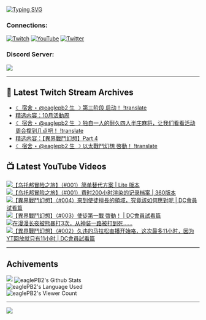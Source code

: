 <!--### Hello people, I'm EaglePB2 - The one who building something for fun 👋
Thank you for standby for this profile.   
The purpose of this profile is coming soon.   
You may come back later, as you wish if this readme.md is updated.   -->

<a href="https://git.io/typing-svg"><img src="https://readme-typing-svg.herokuapp.com?font=Fira+Code&duration=1000&pause=5000&vCenter=true&random=false&width=500&lines=%F0%9F%91%8B+Hello+Everyone%2C+I'm+EaglePB2.;%F0%9F%99%87+Thank+you+for+stopping+by+my+profile.+;%F0%9F%94%AD+%3D%3D%3D%3D+%F0%9F%94%AD;%F0%9F%91%8B+%E4%BD%A0%E5%A5%BD%EF%BC%8C%E6%AD%A1%E8%BF%8E%E4%BE%86%E5%88%B0%E6%88%91%E7%9A%84%E4%BB%A3%E7%A2%BC%E5%BA%AB%E3%80%82;%F0%9F%99%87+%E6%84%9F%E8%AC%9D%E5%89%8D%E4%BE%86%E5%8F%83%E8%A7%80%E5%B0%8F%E5%B1%8B+owo~" alt="Typing SVG" /></a>

### Connections:

[![Twitch](https://img.shields.io/badge/Twitch-9347FF?style=flat-square&logo=twitch&logoColor=white)](https://www.twitch.tv/eaglepb2)
[![YouTube](https://img.shields.io/badge/YouTube-%23FF0000.svg?style=flat-square&logo=YouTube&logoColor=white)](https://www.youtube.com/eaglepb2)
[![Twitter](https://img.shields.io/badge/Twitter-%231DA1F2.svg?style=flat-square&logo=Twitter&logoColor=white)](https://twitter.com/eaglepb2)

### Discord Server:

[![](https://invidget.switchblade.xyz/qKrub9b?theme=dark&language=ch)](https://discord.gg/qKrub9b)

---

## 👾 Latest Twitch Stream Archives
<!-- TWITCH:START -->
- [☾ 宿舍 ⋆ @eaglepb2 生 ☽ 第三阶段 启动！ !translate](https://www.twitch.tv/videos/2283172225)
- [精选内容：10月活動周](https://www.twitch.tv/videos/2279758346)
- [☾ 宿舍 ⋆ @eaglepb2 生 ☽ 独自一人的耐久四人半庄麻将，让我们看看活动周会撑到几点吧！ !translate](https://www.twitch.tv/videos/2277412178)
- [精选内容：【異界戰鬥幻想】Part 4](https://www.twitch.tv/videos/2276405354)
- [☾ 宿舍 ⋆ @eaglepb2 生 ☽ 以太戰鬥幻想 啓動！ !translate](https://www.twitch.tv/videos/2275737552)
<!-- TWITCH:END -->



## 📺 Latest YouTube Videos
<!-- YOUTUBE:START -->
<!-- YOUTUBE:END -->

<!-- BEGIN YOUTUBE-CARDS -->
<a href="https://www.youtube.com/watch?v=19y0qwV10Z0">
  <picture>
    <source media="(prefers-color-scheme: dark)" srcset="https://ytcards.demolab.com/?id=19y0qwV10Z0&title=%E3%80%90%E4%B9%8C%E6%89%98%E9%82%A6%E5%86%92%E9%99%A9%E4%B9%8B%E6%97%85%E3%80%91%EF%BC%88%23001%EF%BC%89%E7%AE%80%E5%8D%95%E6%9B%BF%E4%BB%A3%E6%96%B9%E6%A1%88+%7C+Lite+%E7%89%88%E6%9C%AC&lang=zh&timestamp=1729944088&background_color=%230d1117&title_color=%23ffffff&stats_color=%23dedede&max_title_lines=1&width=250&border_radius=5&duration=22949">
    <img src="https://ytcards.demolab.com/?id=19y0qwV10Z0&title=%E3%80%90%E4%B9%8C%E6%89%98%E9%82%A6%E5%86%92%E9%99%A9%E4%B9%8B%E6%97%85%E3%80%91%EF%BC%88%23001%EF%BC%89%E7%AE%80%E5%8D%95%E6%9B%BF%E4%BB%A3%E6%96%B9%E6%A1%88+%7C+Lite+%E7%89%88%E6%9C%AC&lang=zh&timestamp=1729944088&background_color=%23ffffff&title_color=%2324292f&stats_color=%2357606a&max_title_lines=1&width=250&border_radius=5&duration=22949" alt="【乌托邦冒险之旅】（#001）简单替代方案 | Lite 版本" title="【乌托邦冒险之旅】（#001）简单替代方案 | Lite 版本">
  </picture>
</a>
<a href="https://www.youtube.com/watch?v=T4bW6tK-CvI">
  <picture>
    <source media="(prefers-color-scheme: dark)" srcset="https://ytcards.demolab.com/?id=T4bW6tK-CvI&title=%E3%80%90%E4%B9%8C%E6%89%98%E9%82%A6%E5%86%92%E9%99%A9%E4%B9%8B%E6%97%85%E3%80%91%EF%BC%88%23001%EF%BC%89%E8%B4%B9%E6%97%B6200%E5%B0%8F%E6%97%B6%E6%B8%B2%E6%9F%93%E7%9A%84%E8%AE%B0%E5%BD%95%E6%A1%A3%E6%A1%88+%7C+360%E7%89%88%E6%9C%AC&lang=zh&timestamp=1729919697&background_color=%230d1117&title_color=%23ffffff&stats_color=%23dedede&max_title_lines=1&width=250&border_radius=5&duration=12360">
    <img src="https://ytcards.demolab.com/?id=T4bW6tK-CvI&title=%E3%80%90%E4%B9%8C%E6%89%98%E9%82%A6%E5%86%92%E9%99%A9%E4%B9%8B%E6%97%85%E3%80%91%EF%BC%88%23001%EF%BC%89%E8%B4%B9%E6%97%B6200%E5%B0%8F%E6%97%B6%E6%B8%B2%E6%9F%93%E7%9A%84%E8%AE%B0%E5%BD%95%E6%A1%A3%E6%A1%88+%7C+360%E7%89%88%E6%9C%AC&lang=zh&timestamp=1729919697&background_color=%23ffffff&title_color=%2324292f&stats_color=%2357606a&max_title_lines=1&width=250&border_radius=5&duration=12360" alt="【乌托邦冒险之旅】（#001）费时200小时渲染的记录档案 | 360版本" title="【乌托邦冒险之旅】（#001）费时200小时渲染的记录档案 | 360版本">
  </picture>
</a>
<a href="https://www.youtube.com/watch?v=TXWS6tJso5s">
  <picture>
    <source media="(prefers-color-scheme: dark)" srcset="https://ytcards.demolab.com/?id=TXWS6tJso5s&title=%E3%80%90%E7%95%B0%E7%95%8C%E6%88%B0%E9%AC%A5%E5%B9%BB%E6%83%B3%E3%80%91%EF%BC%88%23004%EF%BC%89%E4%BE%86%E5%88%B0%E4%BD%BF%E5%BE%92%E6%93%85%E9%95%B7%E7%9A%84%E9%A0%98%E5%9F%9F%EF%BC%8C%E7%A9%B6%E7%AB%9F%E8%A9%B2%E5%A6%82%E4%BD%95%E6%87%89%E5%B0%8D%E5%91%A2+%7C+DC%E6%9C%83%E5%93%A1%E8%A9%A6%E7%9C%8B%E7%AF%87&lang=zh&timestamp=1729584758&background_color=%230d1117&title_color=%23ffffff&stats_color=%23dedede&max_title_lines=1&width=250&border_radius=5&duration=29482">
    <img src="https://ytcards.demolab.com/?id=TXWS6tJso5s&title=%E3%80%90%E7%95%B0%E7%95%8C%E6%88%B0%E9%AC%A5%E5%B9%BB%E6%83%B3%E3%80%91%EF%BC%88%23004%EF%BC%89%E4%BE%86%E5%88%B0%E4%BD%BF%E5%BE%92%E6%93%85%E9%95%B7%E7%9A%84%E9%A0%98%E5%9F%9F%EF%BC%8C%E7%A9%B6%E7%AB%9F%E8%A9%B2%E5%A6%82%E4%BD%95%E6%87%89%E5%B0%8D%E5%91%A2+%7C+DC%E6%9C%83%E5%93%A1%E8%A9%A6%E7%9C%8B%E7%AF%87&lang=zh&timestamp=1729584758&background_color=%23ffffff&title_color=%2324292f&stats_color=%2357606a&max_title_lines=1&width=250&border_radius=5&duration=29482" alt="【異界戰鬥幻想】（#004）來到使徒擅長的領域，究竟該如何應對呢 | DC會員試看篇" title="【異界戰鬥幻想】（#004）來到使徒擅長的領域，究竟該如何應對呢 | DC會員試看篇">
  </picture>
</a>
<a href="https://www.youtube.com/watch?v=z9etUSxd91Y">
  <picture>
    <source media="(prefers-color-scheme: dark)" srcset="https://ytcards.demolab.com/?id=z9etUSxd91Y&title=%E3%80%90%E7%95%B0%E7%95%8C%E6%88%B0%E9%AC%A5%E5%B9%BB%E6%83%B3%E3%80%91%EF%BC%88%23003%EF%BC%89%E4%BD%BF%E5%BE%92%E7%AC%AC%E4%B8%80%E6%88%B0+%E5%95%93%E5%8B%95%EF%BC%81+%7C+DC%E6%9C%83%E5%93%A1%E8%A9%A6%E7%9C%8B%E7%AF%87&lang=zh&timestamp=1729503006&background_color=%230d1117&title_color=%23ffffff&stats_color=%23dedede&max_title_lines=1&width=250&border_radius=5&duration=29819">
    <img src="https://ytcards.demolab.com/?id=z9etUSxd91Y&title=%E3%80%90%E7%95%B0%E7%95%8C%E6%88%B0%E9%AC%A5%E5%B9%BB%E6%83%B3%E3%80%91%EF%BC%88%23003%EF%BC%89%E4%BD%BF%E5%BE%92%E7%AC%AC%E4%B8%80%E6%88%B0+%E5%95%93%E5%8B%95%EF%BC%81+%7C+DC%E6%9C%83%E5%93%A1%E8%A9%A6%E7%9C%8B%E7%AF%87&lang=zh&timestamp=1729503006&background_color=%23ffffff&title_color=%2324292f&stats_color=%2357606a&max_title_lines=1&width=250&border_radius=5&duration=29819" alt="【異界戰鬥幻想】（#003）使徒第一戰 啓動！ | DC會員試看篇" title="【異界戰鬥幻想】（#003）使徒第一戰 啓動！ | DC會員試看篇">
  </picture>
</a>
<a href="https://www.youtube.com/watch?v=EhMqmHLKGlc">
  <picture>
    <source media="(prefers-color-scheme: dark)" srcset="https://ytcards.demolab.com/?id=EhMqmHLKGlc&title=%E5%9C%A8%E6%BC%AB%E6%BC%AB%E9%95%BF%E5%A4%9C%E8%A2%AB%E7%86%8A%E6%9A%B4%E6%89%933%E6%AC%A1%EF%BC%8C%E4%BB%8E%E7%A5%9E%E8%A3%85%E4%B8%80%E8%B7%AF%E8%A2%AB%E6%89%93%E5%88%B0%E6%AD%BB%E2%80%A6%E2%80%A6&lang=zh&timestamp=1729420147&background_color=%230d1117&title_color=%23ffffff&stats_color=%23dedede&max_title_lines=1&width=250&border_radius=5&duration=57">
    <img src="https://ytcards.demolab.com/?id=EhMqmHLKGlc&title=%E5%9C%A8%E6%BC%AB%E6%BC%AB%E9%95%BF%E5%A4%9C%E8%A2%AB%E7%86%8A%E6%9A%B4%E6%89%933%E6%AC%A1%EF%BC%8C%E4%BB%8E%E7%A5%9E%E8%A3%85%E4%B8%80%E8%B7%AF%E8%A2%AB%E6%89%93%E5%88%B0%E6%AD%BB%E2%80%A6%E2%80%A6&lang=zh&timestamp=1729420147&background_color=%23ffffff&title_color=%2324292f&stats_color=%2357606a&max_title_lines=1&width=250&border_radius=5&duration=57" alt="在漫漫长夜被熊暴打3次，从神装一路被打到死……" title="在漫漫长夜被熊暴打3次，从神装一路被打到死……">
  </picture>
</a>
<a href="https://www.youtube.com/watch?v=v-THSqHf6pk">
  <picture>
    <source media="(prefers-color-scheme: dark)" srcset="https://ytcards.demolab.com/?id=v-THSqHf6pk&title=%E3%80%90%E7%95%B0%E7%95%8C%E6%88%B0%E9%AC%A5%E5%B9%BB%E6%83%B3%E3%80%91%EF%BC%88%23002%EF%BC%89%E4%B9%85%E8%BF%9D%E7%9A%84%E9%A9%AC%E6%8B%89%E6%9D%BE%E7%9B%B4%E6%92%AD%E5%BC%80%E5%A7%8B%E5%92%AF%EF%BC%8C%E8%BF%99%E6%AC%A1%E6%9C%80%E5%A4%9A11%E5%B0%8F%E6%97%B6%EF%BC%8C%E5%9B%A0%E4%B8%BAYT%E5%9B%9E%E6%94%BE%E5%B0%B1%E5%8F%AA%E6%9C%8911%E5%B0%8F%E6%97%B6+%7C+DC%E6%9C%83%E5%93%A1%E8%A9%A6%E7%9C%8B%E7%AF%87&lang=zh&timestamp=1729396726&background_color=%230d1117&title_color=%23ffffff&stats_color=%23dedede&max_title_lines=1&width=250&border_radius=5&duration=40926">
    <img src="https://ytcards.demolab.com/?id=v-THSqHf6pk&title=%E3%80%90%E7%95%B0%E7%95%8C%E6%88%B0%E9%AC%A5%E5%B9%BB%E6%83%B3%E3%80%91%EF%BC%88%23002%EF%BC%89%E4%B9%85%E8%BF%9D%E7%9A%84%E9%A9%AC%E6%8B%89%E6%9D%BE%E7%9B%B4%E6%92%AD%E5%BC%80%E5%A7%8B%E5%92%AF%EF%BC%8C%E8%BF%99%E6%AC%A1%E6%9C%80%E5%A4%9A11%E5%B0%8F%E6%97%B6%EF%BC%8C%E5%9B%A0%E4%B8%BAYT%E5%9B%9E%E6%94%BE%E5%B0%B1%E5%8F%AA%E6%9C%8911%E5%B0%8F%E6%97%B6+%7C+DC%E6%9C%83%E5%93%A1%E8%A9%A6%E7%9C%8B%E7%AF%87&lang=zh&timestamp=1729396726&background_color=%23ffffff&title_color=%2324292f&stats_color=%2357606a&max_title_lines=1&width=250&border_radius=5&duration=40926" alt="【異界戰鬥幻想】（#002）久违的马拉松直播开始咯，这次最多11小时，因为YT回放就只有11小时 | DC會員試看篇" title="【異界戰鬥幻想】（#002）久违的马拉松直播开始咯，这次最多11小时，因为YT回放就只有11小时 | DC會員試看篇">
  </picture>
</a>
<!-- END YOUTUBE-CARDS -->

---

## Achivements
[![](https://github-profile-trophy.vercel.app/?username=eaglepb2&theme=monokai&no-bg=true&&title=Repositories,Issues,Commit,MultiLanguage)](https://github.com/anuraghazra/github-readme-stats)
<img align="center" alt="eaglePB2's Github Stats" src="https://github-readme-stats.vercel.app/api?username=eaglePB2&show_icons=true&hide_border=true&theme=merko" />
<br>
<img align="center" alt="eaglePB2's Language Used" src="https://github-readme-stats.vercel.app/api/top-langs/?username=eaglePB2&show_icons=true&hide_border=true&theme=merko&layout=compact&langs_count=8" />
<br>
<img align="center" alt="eaglePB2's Viewer Count" src="https://visitcount.itsvg.in/api?id=eaglepb2&label=Profile%20Views&color=3&icon=5&pretty=true" />

<hr>

<!-- RANDOMQUOTE:START -->
![](https://quotes-github-readme.vercel.app/api?type=horizontal&theme=merko)
<!-- RANDOMQUOTE:END -->


<!--
       _____   _   _   _____       _____   _   _   ____   
      |_   _| | | | | |  ___|     |  ___| | \ | | |  _  \  
        | |   | |_| | | |___      | |___  |  \| | | | | | 
        | |   |  _  | |  ___|     |  ___| |     | | | | | 
        | |   | | | | | |___      | |___  | |\  | | |_| | 
        |_|   |_| |_| |_____|     |_____| |_| \_| |____ / 
      
-->
